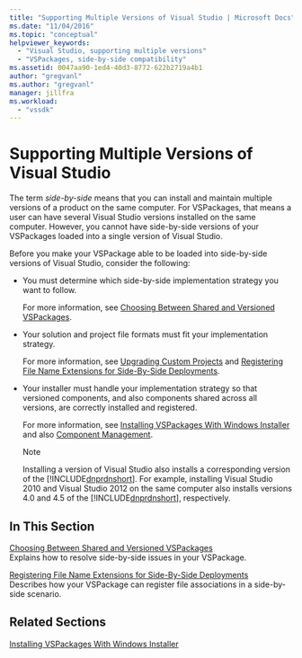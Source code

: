 ```yaml
---
title: "Supporting Multiple Versions of Visual Studio | Microsoft Docs"
ms.date: "11/04/2016"
ms.topic: "conceptual"
helpviewer_keywords: 
  - "Visual Studio, supporting multiple versions"
  - "VSPackages, side-by-side compatibility"
ms.assetid: 0047aa90-1ed4-40d3-8772-622b2719a4b1
author: "gregvanl"
ms.author: "gregvanl"
manager: jillfra
ms.workload: 
  - "vssdk"
---
```

# Supporting Multiple Versions of Visual Studio
The term *side-by-side* means that you can install and maintain multiple versions of a product on the same computer. For VSPackages, that means a user can have several Visual Studio versions installed on the same computer. However, you cannot have side-by-side versions of your VSPackages loaded into a single version of Visual Studio.  
  
 Before you make your VSPackage able to be loaded into side-by-side versions of Visual Studio, consider the following:  
  
- You must determine which side-by-side implementation strategy you want to follow.  
  
   For more information, see [Choosing Between Shared and Versioned VSPackages](../extensibility/choosing-between-shared-and-versioned-vspackages.md).  
  
- Your solution and project file formats must fit your implementation strategy.  
  
   For more information, see [Upgrading Custom Projects](../extensibility/internals/upgrading-projects.md#upgrading-custom-projects) and [Registering File Name Extensions for Side-By-Side Deployments](../extensibility/registering-file-name-extensions-for-side-by-side-deployments.md).  
  
- Your installer must handle your implementation strategy so that versioned components, and also components shared across all versions, are correctly installed and registered.  
  
   For more information, see [Installing VSPackages With Windows Installer](../extensibility/internals/installing-vspackages-with-windows-installer.md) and also [Component Management](../extensibility/internals/component-management.md).  
  
  > [!NOTE]
  >  Installing a version of Visual Studio also installs a corresponding version of the [!INCLUDE[dnprdnshort](../code-quality/includes/dnprdnshort_md.md)]. For example, installing Visual Studio 2010 and Visual Studio 2012 on the same computer also installs versions 4.0 and 4.5 of the [!INCLUDE[dnprdnshort](../code-quality/includes/dnprdnshort_md.md)], respectively.  
  
## In This Section  
 [Choosing Between Shared and Versioned VSPackages](../extensibility/choosing-between-shared-and-versioned-vspackages.md)  
 Explains how to resolve side-by-side issues in your VSPackage.  
  
 [Registering File Name Extensions for Side-By-Side Deployments](../extensibility/registering-file-name-extensions-for-side-by-side-deployments.md)  
 Describes how your VSPackage can register file associations in a side-by-side scenario.  
  
## Related Sections  
 [Installing VSPackages With Windows Installer](../extensibility/internals/installing-vspackages-with-windows-installer.md)  
